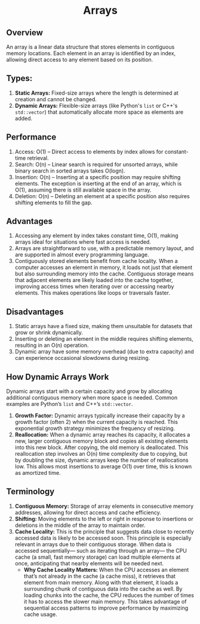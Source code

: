 <h1 align="center">Arrays</h1>

## Overview
An array is a linear data structure that stores elements in contiguous memory locations. Each element in an array is identified by an index, allowing direct access to any element based on its position.

## Types:
1. **Static Arrays:** Fixed-size arrays where the length is determined at creation and cannot be changed.
2. **Dynamic Arrays:** Flexible-size arrays (like Python's `list` or C++'s `std::vector`) that automatically allocate more space as elements are added.

## Performance
1. Access: O(1) – Direct access to elements by index allows for constant-time retrieval.
2. Search: O(n) – Linear search is required for unsorted arrays, while binary search in sorted arrays takes O(logn).
3. Insertion: O(n) – Inserting at a specific position may require shifting elements. The exception is inserting at the end of an array, which is O(1), assuming there is still available space in the array.
4. Deletion: O(n) – Deleting an element at a specific position also requires shifting elements to fill the gap.

## Advantages
1. Accessing any element by index takes constant time, O(1), making arrays ideal for situations where fast access is needed.
2. Arrays are straightforward to use, with a predictable memory layout, and are supported in almost every programming language.
3. Contiguously stored elements benefit from cache locality. When a computer accesses an element in memory, it loads not just that element but also surrounding memory into the cache. Contiguous storage means that adjacent elements are likely loaded into the cache together, improving access times when iterating over or accessing nearby elements. This makes operations like loops or traversals faster.

## Disadvantages
1. Static arrays have a fixed size, making them unsuitable for datasets that grow or shrink dynamically.
2. Inserting or deleting an element in the middle requires shifting elements, resulting in an O(n) operation.
3. Dynamic array have some memory overhead (due to extra capacity) and can experience occasional slowdowns during resizing.

## How Dynamic Arrays Work
Dynamic arrays start with a certain capacity and grow by allocating additional contiguous memory when more space is needed. Common examples are Python’s `list` and C++’s `std::vector`.
1. **Growth Factor:** Dynamic arrays typically increase their capacity by a growth factor (often 2) when the current capacity is reached. This exponential growth strategy minimizes the frequency of resizing.
2. **Reallocation:** When a dynamic array reaches its capacity, it allocates a new, larger contiguous memory block and copies all existing elements into this new block. After copying, the old memory is deallocated. This reallocation step involves an O(n) time complexity due to copying, but by doubling the size, dynamic arrays keep the number of reallocations low. This allows most insertions to average O(1) over time, this is known as amortized time.

## Terminology
1. **Contiguous Memory:** Storage of array elements in consecutive memory addresses, allowing for direct access and cache efficiency.
2. **Shifting:** Moving elements to the left or right in response to insertions or deletions in the middle of the array to maintain order.
3. **Cache Locality:** This is the principle that suggests data close to recently accessed data is likely to be accessed soon. This principle is especially relevant in arrays due to their contiguous storage. When data is accessed sequentially— such as iterating through an array— the CPU cache (a small, fast memory storage) can load multiple elements at once, anticipating that nearby elements will be needed next.
	 - **Why Cache Locality Matters:** When the CPU accesses an element that’s not already in the cache (a cache miss), it retrieves that element from main memory. Along with that element, it loads a surrounding chunk of contiguous data into the cache as well. By loading chunks into the cache, the CPU reduces the number of times it has to access the slower main memory. This takes advantage of sequential access patterns to improve performance by maximizing cache usage.